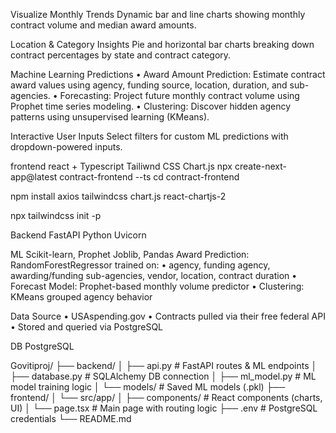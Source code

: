 
Visualize Monthly Trends
Dynamic bar and line charts showing monthly contract volume and median award amounts.

Location & Category Insights
Pie and horizontal bar charts breaking down contract percentages by state and contract category.

Machine Learning Predictions
	•	Award Amount Prediction: Estimate contract award values using agency, funding source, location, duration, and sub-agencies.
	•	Forecasting: Project future monthly contract volume using Prophet time series modeling.
	•	Clustering: Discover hidden agency patterns using unsupervised learning (KMeans).

Interactive User Inputs
Select filters for custom ML predictions with dropdown-powered inputs.

frontend
react + Typescript
Tailiwnd CSS
Chart.js
npx create-next-app@latest contract-frontend --ts
cd contract-frontend

npm install axios tailwindcss chart.js react-chartjs-2

npx tailwindcss init -p

Backend
FastAPI
Python
Uvicorn

ML
Scikit-learn, Prophet
Joblib, Pandas
	Award Prediction: RandomForestRegressor trained on:
	•	agency, funding agency, awarding/funding sub-agencies, vendor, location, contract duration
	•	Forecast Model: Prophet-based monthly volume predictor
	•	Clustering: KMeans grouped agency behavior


Data Source
	•	USAspending.gov
	•	Contracts pulled via their free federal API
	•	Stored and queried via PostgreSQL
 
DB
PostgreSQL 

Govitiproj/
├── backend/
│   ├── api.py                  # FastAPI routes & ML endpoints
│   ├── database.py             # SQLAlchemy DB connection
│   ├── ml_model.py             # ML model training logic
│   └── models/                 # Saved ML models (.pkl)
├── frontend/
│   └── src/app/
│       ├── components/         # React components (charts, UI)
│       └── page.tsx           # Main page with routing logic
├── .env                        # PostgreSQL credentials
└── README.md

